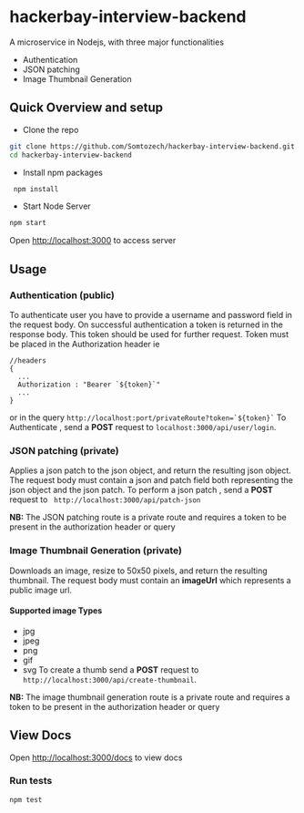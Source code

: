 # hackerbay-interview-backend

A  microservice in Nodejs, with three major functionalities 
 * Authentication
 * JSON patching
 * Image Thumbnail Generation

## Quick Overview and setup

* Clone the repo
```sh
git clone https://github.com/Somtozech/hackerbay-interview-backend.git
cd hackerbay-interview-backend
```
* Install npm packages
```sh
 npm install
```
* Start Node Server
```sh
npm start
```
Open [http://localhost:3000](http://localhost:3000) to access server

## Usage
### Authentication (public)
To authenticate user you have to provide a username and password field in the request body. On successful authentication a token is returned in the response body. This token should be used for further request. Token must be placed in the Authorization header ie 
```
//headers
{
  ...
  Authorization : "Bearer `${token}`"
  ...
}
```
or in the query ``` http://localhost:port/privateRoute?token=`${token}` ```
To Authenticate , send a **POST** request to `localhost:3000/api/user/login`. 

### JSON patching (private)
 Applies a json patch to the json object, and return the resulting json object. The request body  must contain a json and patch field both representing the json object and the json patch.
 To perform a  json patch , send a **POST** request to ``` http://localhost:3000/api/patch-json```
 
 **NB:** The JSON patching route is a private route and requires a token to be present in the authorization header or query
 
 ### Image Thumbnail Generation (private)
 Downloads an image, resize to 50x50 pixels, and return the resulting thumbnail.
 The request body must contain an **imageUrl** which represents a public image url. 
 #### Supported image Types
 * jpg
 * jpeg
 * png
 * gif
 * svg
 To create a thumb send a **POST** request to ```http://localhost:3000/api/create-thumbnail```.
 
 **NB:** The image thumbnail generation route is a private route and requires a token to be present in the authorization header or query
 
## View Docs
Open [http://localhost:3000/docs](http://localhost:3000) to view docs

### Run tests
```
npm test
```
